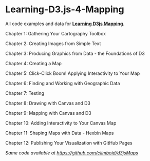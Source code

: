 # Learning-D3.js-4-Mapping

All code examples and data for [**Learning D3js Mapping**](https://www.packtpub.com/web-development/learning-d3js-4-mapping-second-edition).

Chapter 1: Gathering Your Cartography Toolbox

Chapter 2: Creating Images from Simple Text

Chapter 3: Producing Graphics from Data - the Foundations of D3

Chapter 4: Creating a Map

Chapter 5: Click-Click Boom! Applying Interactivity to Your Map

Chapter 6: Finding and Working with Geographic Data

Chapter 7: Testing

Chapter 8: Drawing with Canvas and D3

Chapter 9: Mapping with Canvas and D3

Chapter 10: Adding Interactivity to Your Canvas Map

Chapter 11: Shaping Maps with Data - Hexbin Maps

Chapter 12: Publishing Your Visualization with GitHub Pages

_Same code available at <https://github.com/climboid/d3jsMaps>_